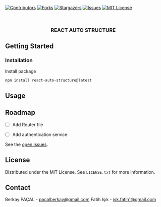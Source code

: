<a name="readme-top"></a>

[![Contributors][contributors-shield]][contributors-url]
[![Forks][forks-shield]][forks-url]
[![Stargazers][stars-shield]][stars-url]
[![Issues][issues-shield]][issues-url]
[![MIT License][license-shield]][license-url]




<br />
<div align="center"> 
  <h3 align="center">REACT AUTO STRUCTURE</h3>
</div>


## Getting Started

### Installation

Install package
   ```sh
   npm install react-auto-structure@latest
   ```

## Usage


## Roadmap

- [ ] Add Router file
- [ ] Add authentication service


See the [open issues](https://github.com/roketize/react-auto-structure/issues).


## License

Distributed under the MIT License. See `LICENSE.txt` for more information.


## Contact

Berkay PAÇAL - pacalberkay@gmail.com
Fatih Işık - isk.fatih1@gmail.com



[contributors-shield]: https://img.shields.io/github/contributors/roketize/react-auto-structure.svg?style=for-the-badge
[contributors-url]: https://github.com/roketize/react-auto-structure/graphs/contributors
[forks-shield]: https://img.shields.io/github/forks/roketize/react-auto-structure.svg?style=for-the-badge
[forks-url]: https://github.com/roketize/react-auto-structure/network/members
[stars-shield]: https://img.shields.io/github/stars/roketize/react-auto-structure.svg?style=for-the-badge
[stars-url]: https://github.com/roketize/react-auto-structure/stargazers
[issues-shield]: https://img.shields.io/github/issues/roketize/react-auto-structure.svg?style=for-the-badge
[issues-url]: https://github.com/roketize/react-auto-structure/issues
[license-shield]: https://img.shields.io/github/license/roketize/react-auto-structure.svg?style=for-the-badge
[license-url]: https://github.com/roketize/react-auto-structure/blob/main/LICENSE.txt

